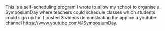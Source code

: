 This is a self-scheduling program I wrote to allow my school to organise a SymposiumDay where teachers could schedule classes which students could sign up for. I posted 3 videos demonstrating the app on a youtube channel https://www.youtube.com/@SymposiumDay.
